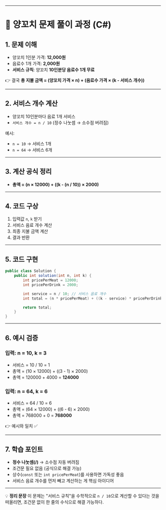 
---

# 📌 양꼬치 문제 풀이 과정 (C#)

## 1. 문제 이해

* 양꼬치 1인분 가격: **12,000원**
* 음료수 1개 가격: **2,000원**
* **서비스 규칙**: 양꼬치 **10인분당 음료수 1개 무료**

👉 결국 **총 지불 금액 = (양꼬치 가격 × n) + (음료수 가격 × (k - 서비스 개수))**

---

## 2. 서비스 개수 계산

* 양꼬치 10인분마다 음료 1개 서비스
* `서비스 개수 = n / 10` (정수 나눗셈 → 소수점 버려짐)

예시:

* `n = 10` → 서비스 1개
* `n = 64` → 서비스 6개

---

## 3. 계산 공식 정리

* **총액 = (n × 12000) + ((k - (n / 10)) × 2000)**

---

## 4. 코드 구상

1. 입력값 `n`, `k` 받기
2. 서비스 음료 개수 계산
3. 최종 지불 금액 계산
4. 결과 반환

---

## 5. 코드 구현

```csharp
public class Solution {
    public int solution(int n, int k) {
        int pricePerMeat = 12000;
        int pricePerDrink = 2000;

        int service = n / 10; // 서비스 음료 개수
        int total = (n * pricePerMeat) + ((k - service) * pricePerDrink);

        return total;
    }
}
```

---

## 6. 예시 검증

### 입력: n = 10, k = 3

* 서비스 = 10 / 10 = 1
* 총액 = (10 × 12000) + ((3 - 1) × 2000)
* 총액 = 120000 + 4000 = **124000**

### 입력: n = 64, k = 6

* 서비스 = 64 / 10 = 6
* 총액 = (64 × 12000) + ((6 - 6) × 2000)
* 총액 = 768000 + 0 = **768000**

👉 예시와 일치 ✅

---

## 7. 학습 포인트

* **정수 나눗셈(/)** → 소수점 자동 버려짐
* 조건문 필요 없음 (공식으로 해결 가능)
* 상수(`const` 또는 `int pricePerMeat`)를 사용하면 가독성 좋음
* 서비스 음료 개수를 먼저 빼고 계산하는 게 핵심 아이디어

---

💡 **정리 문장**
이 문제는 "서비스 규칙"을 수학적으로 `n / 10`으로 계산할 수 있다는 것을 떠올리면,
조건문 없이 한 줄의 수식으로 해결 가능하다.

